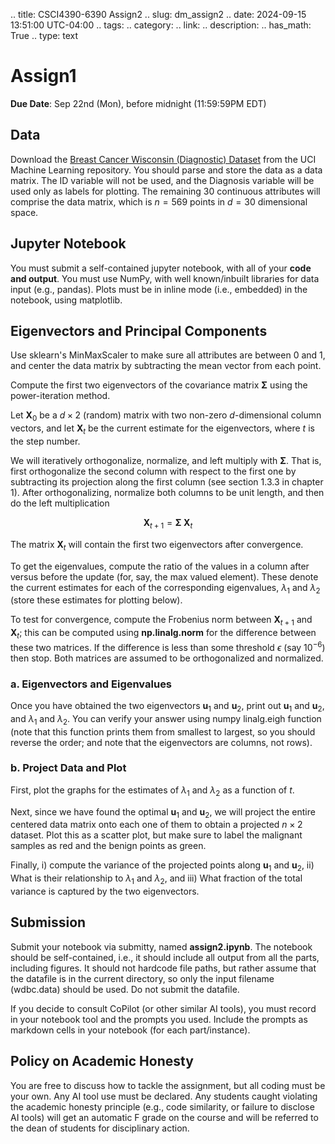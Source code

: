 .. title: CSCI4390-6390 Assign2
.. slug: dm_assign2
.. date: 2024-09-15 13:51:00 UTC-04:00
.. tags:
.. category:
.. link:
.. description:
.. has_math: True
.. type: text

# Assign1

**Due Date**: Sep 22nd (Mon), before midnight (11:59:59PM EDT)

## Data

Download the [Breast Cancer Wisconsin (Diagnostic)
Dataset](https://archive.ics.uci.edu/dataset/17/breast+cancer+wisconsin+diagnostic) from
the UCI Machine Learning repository. You should parse and store the data as a data matrix.
The ID variable will not be used, and the Diagnosis variable will be used only as labels
for plotting. The remaining 30 continuous attributes will comprise the data matrix, which
is $n=569$ points in $d=30$ dimensional space.

## Jupyter Notebook

You must submit a self-contained jupyter notebook, with all of your **code and output**.
You must use NumPy, with well known/inbuilt libraries for data input (e.g., pandas). Plots
must be in inline mode (i.e., embedded) in the notebook, using matplotlib.

## Eigenvectors and Principal Components

Use sklearn's MinMaxScaler to make sure all attributes are between 0 and 1,
and center the data matrix by subtracting the mean vector from each point.

Compute the first two eigenvectors of the covariance matrix $\mathbf{\Sigma}$ using the
power-iteration method.

Let $\mathbf{X}_0$ be a $d \times 2$ (random) matrix with two non-zero $d$-dimensional
column vectors, and let $\mathbf{X}_t$ be the current estimate for the eigenvectors, where
$t$ is the step number.

We will iteratively orthogonalize, normalize, and left multiply with $\mathbf{\Sigma}$.
That is, first orthogonalize the second column with respect to the first one by
subtracting its projection along the first column (see section 1.3.3 in chapter 1). After
orthogonalizing, normalize both columns to be unit length, and then do the left
multiplication

$$\mathbf{X}_{t+1} = \mathbf{\Sigma} \; \mathbf{X}_t$$

The matrix $\mathbf{X}_t$ will contain the first two eigenvectors after convergence.

To get the eigenvalues, compute the ratio of the values in a column after versus before
the update (for, say, the max valued element). These denote the current estimates for each
of the corresponding eigenvalues, $\lambda_1$ and $\lambda_2$ (store these estimates for
plotting below).

To test for convergence, compute the Frobenius norm between $\mathbf{X}_{t+1}$ and
$\mathbf{X}_t$; this can be computed using **np.linalg.norm** for the difference between
these two matrices. If the difference is less than some threshold $\epsilon$ (say
$10^{-6}$) then stop. Both matrices are assumed to be orthogonalized and normalized.

### a. Eigenvectors and Eigenvalues

Once you have obtained the two eigenvectors $\mathbf{u}_1$ and $\mathbf{u}_2$, print out
$\mathbf{u}_1$ and $\mathbf{u}_2$, and $\lambda_1$ and $\lambda_2$. You can verify your
answer using numpy linalg.eigh function (note that this function prints them from smallest
to largest, so you should reverse the order; and note that the eigenvectors are columns,
not rows).

### b. Project Data and Plot

First, plot the graphs for the estimates of $\lambda_1$ and $\lambda_2$ as a function of
$t$.

Next, since we have found the optimal $\mathbf{u}_1$ and $\mathbf{u}_2$, we will project
the entire centered data matrix onto each one of them to obtain a projected $n \times 2$
dataset. Plot this as a scatter plot, but make sure to label the malignant samples as red
and the benign points as green.

Finally, i) compute the variance of the projected points along $\mathbf{u}_1$ and
$\mathbf{u}_2$, ii) What is their relationship to $\lambda_1$ and $\lambda_2$, and iii)
What fraction of the total variance is captured by the two eigenvectors.

## Submission

Submit your notebook via submitty, named **assign2.ipynb**. The notebook should be
self-contained, i.e., it should include all output from all the parts, including figures.
It should not hardcode file paths, but rather assume that the datafile is in the current
directory, so only the input filename (wdbc.data) should be used. Do not submit the
datafile.

If you decide to consult CoPilot (or other similar AI tools), you must record in your
notebook tool and the prompts you used. Include the prompts as markdown cells in your
notebook (for each part/instance).

## Policy on Academic Honesty

You are free to discuss how to tackle the assignment, but all coding must be your own. Any
AI tool use must be declared. Any students caught violating the academic honesty principle
(e.g., code similarity, or failure to disclose AI tools) will get an automatic F grade on
the course and will be referred to the dean of students for disciplinary action.
